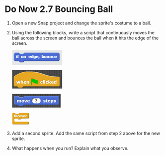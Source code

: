# Do Now 2.7 Bouncing Ball

1. Open a new Snap project and change the sprite's costume to a ball.
2. Using the following blocks, write a script that continuously moves the ball across the screen and bounces the ball when it hits the edge of the screen.

    ![if on edge, bounce](ifedgebounce.png)

    ![when Green Flag clicked ](whenclicked.PNG)

    ![move 3 steps](move3.PNG)

    ![forever](forever.png)
3. Add a second sprite.  Add the same script from step 2 above for the new sprite.
4. What happens when you run?  Explain what you observe.

